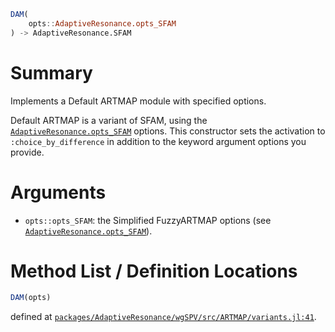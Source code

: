 ```julia
DAM(
    opts::AdaptiveResonance.opts_SFAM
) -> AdaptiveResonance.SFAM

```

# Summary

Implements a Default ARTMAP module with specified options.

Default ARTMAP is a variant of SFAM, using the [`AdaptiveResonance.opts_SFAM`](@ref) options. This constructor sets the activation to `:choice_by_difference` in addition to the keyword argument options you provide.

# Arguments

  * `opts::opts_SFAM`: the Simplified FuzzyARTMAP options (see [`AdaptiveResonance.opts_SFAM`](@ref)).

# Method List / Definition Locations

```julia
DAM(opts)
```

defined at [`packages/AdaptiveResonance/wgSPV/src/ARTMAP/variants.jl:41`](file:///home/terasaki/.julia/packages/AdaptiveResonance/wgSPV/src/ARTMAP/variants.jl).
